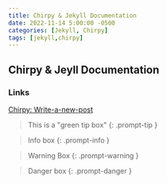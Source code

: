 ```yaml
---
title: Chirpy & Jekyll Documentation
date: 2022-11-14 5:00:00 -0500
categories: [Jekyll, Chirpy]
tags: [jekyll,chirpy]
---
```


## Chirpy & Jeyll Documentation

### Links

[Chirpy: Write-a-new-post](https://chirpy.cotes.page/posts/write-a-new-post/)



> This is a "green tip box"
{: .prompt-tip }

> Info box
{: .prompt-info }

> Warning Box
{: .prompt-warning }

> Danger box
{: .prompt-danger }

